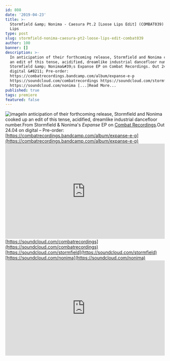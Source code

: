 ```yaml
---
id: 808
date: '2019-04-23'
title: >-
  Stormfield &amp; Nonima - Caesura Pt.2 [Loose Lips Edit] (COMBAT039) - Loose
  Lips
type: post
slug: stormfield-nonima-caesura-pt2-loose-lips-edit-combat039
author: 100
banner: []
description: >-
  In anticipation of their forthcoming release, Stormfield and Nonima cooked up
  an edit of this tense, acidified, dreamlike industrial dancefloor number. From
  Stormfield &amp; Nonima&#39;s Expanse EP on Combat Recordings. Out 24.04 on
  digital &#8211; Pre-order:
  https://combatrecordings.bandcamp.com/album/expanse-e-p
  https://soundcloud.com/combatrecordings https://soundcloud.com/stormfield
  https://soundcloud.com/nonima [...]Read More...
published: true
tags: premiere
featured: false
---
```

![image](../undefined)In anticipation of their forthcoming release, Stormfield and Nonima cooked up an edit of this tense, acidified, dreamlike industrial dancefloor number.From Stormfield & Nonima's _Expanse_ EP on [Combat Recordings](http://www.combatrecordings.com/).Out 24.04 on digital – Pre-order: [https://combatrecordings.bandcamp.com/album/expanse-e-p](https://combatrecordings.bandcamp.com/album/expanse-e-p)<iframe width='100%' height='300' scrolling='no' frameborder='no' allow='autoplay' src='https://w.soundcloud.com/player/?url=https%3A//api.soundcloud.com/tracks/610174908&color=%23ff5500&auto_play=false&hide_related=false&show_comments=true&show_user=true&show_reposts=false&show_teaser=true'></iframe>[https://soundcloud.com/combatrecordings](https://soundcloud.com/combatrecordings)[https://soundcloud.com/stormfield](https://soundcloud.com/stormfield)[https://soundcloud.com/nonima](https://soundcloud.com/nonima)<iframe width='100%' height='300' scrolling='no' frameborder='no' allow='autoplay' src='https://www.youtube.com/embed/j8gchhRtZJ4'></iframe>